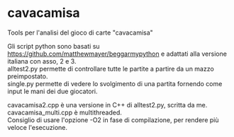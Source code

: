 # cavacamisa
Tools per l'analisi del gioco di carte "cavacamisa"

Gli script python sono basati su https://github.com/matthewmayer/beggarmypython e adattati alla versione italiana con asso, 2 e 3.<br>
alltest2.py permette di controllare tutte le partite a partire da un mazzo preimpostato.<br>
single.py permette di vedere lo svolgimento di una partita fornendo come input le mani dei due giocatori.

cavacamisa2.cpp è una versione in C++ di alltest2.py, scritta da me.<br>
cavacamisa_multi.cpp è multithreaded.<br>
Consiglio di usare l'opzione -O2 in fase di compilazione, per rendere più veloce l'esecuzione.
